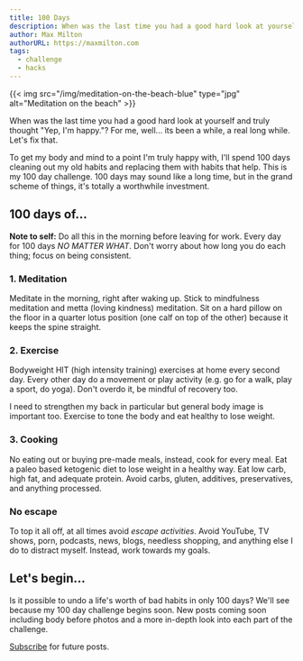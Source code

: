 ```yaml
---
title: 100 Days
description: When was the last time you had a good hard look at yourself and truly thought "Yep, I'm happy."?
author: Max Milton
authorURL: https://maxmilton.com
tags:
  - challenge
  - hacks
---
```


{{< img src="/img/meditation-on-the-beach-blue" type="jpg" alt="Meditation on the beach" >}}

When was the last time you had a good hard look at yourself and truly thought "Yep, I'm happy."? For me, well... its been a while, a real long while. Let's fix that.

To get my body and mind to a point I'm truly happy with, I'll<!--more--> spend 100 days cleaning out my old habits and replacing them with habits that help. This is my 100 day challenge. 100 days may sound like a long time, but in the grand scheme of things, it's totally a worthwhile investment.

## 100 days of...

**Note to self:** Do all this in the morning before leaving for work. Every day for 100 days _NO MATTER WHAT_. Don't worry about how long you do each thing; focus on being consistent.

### 1. Meditation

Meditate in the morning, right after waking up. Stick to mindfulness meditation and metta (loving kindness) meditation. Sit on a hard pillow on the floor in a quarter lotus position (one calf on top of the other) because it keeps the spine straight.

### 2. Exercise

Bodyweight HIT (high intensity training) exercises at home every second day. Every other day do a movement or play activity (e.g. go for a walk, play a sport, do yoga). Don't overdo it, be mindful of recovery too.

I need to strengthen my back in particular but general body image is important too. Exercise to tone the body and eat healthy to lose weight.

### 3. Cooking

No eating out or buying pre-made meals, instead, cook for every meal. Eat a paleo based ketogenic diet to lose weight in a healthy way. Eat low carb, high fat, and adequate protein. Avoid carbs, gluten, additives, preservatives, and anything processed.

### No escape

To top it all off, at all times avoid _escape activities_. Avoid YouTube, TV shows, porn, podcasts, news, blogs, needless shopping, and anything else I do to distract myself. Instead, work towards my goals.

## Let's begin...

Is it possible to undo a life's worth of bad habits in only 100 days? We'll see because my 100 day challenge begins soon. New posts coming soon including body before photos and a more in-depth look into each part of the challenge.

[Subscribe](/) for future posts.

